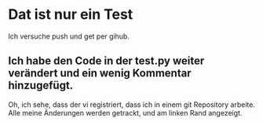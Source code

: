 # Dat ist nur ein Test

Ich versuche push und get per gihub.

## Ich habe den Code in der test.py weiter verändert und ein wenig Kommentar hinzugefügt. 

Oh, ich sehe, dass der vi registriert, dass ich in einem git Repository arbeite. Alle meine Änderungen werden getrackt, und am linken Rand angezeigt.

